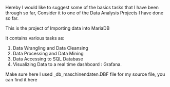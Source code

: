 

Hereby I would like to suggest some of the basics tasks that I have been through so far, 
Consider it to one of the Data Analysis Projects I have done so far. 

This is the project of Importing data into MariaDB

It contains various tasks as:

1. Data Wrangling and Data Cleansing 
2. Data Processing and Data Mining
3. Data Accessing to SQL Database
4. Visualizing Data to a real time dashboard : Grafana.

Make sure here I used _db_maschinendaten.DBF file for my source file, you can find it here

